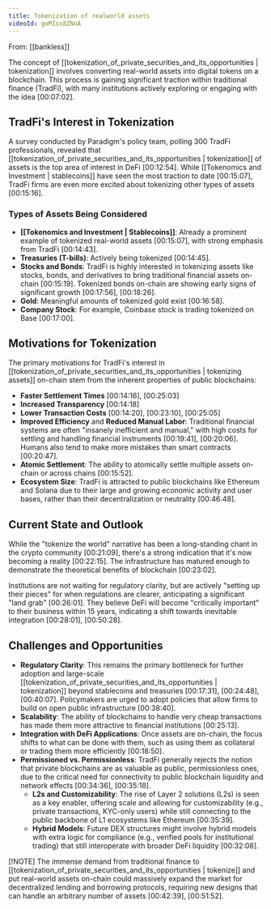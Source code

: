 ```yaml
---
title: Tokenization of realworld assets
videoId: goMIss8ZNnA
---
```


From: [[bankless]] <br/> 

The concept of [[tokenization_of_private_securities_and_its_opportunities | tokenization]] involves converting real-world assets into digital tokens on a blockchain. This process is gaining significant traction within traditional finance (TradFi), with many institutions actively exploring or engaging with the idea <a class="yt-timestamp" data-t="00:07:02">[00:07:02]</a>.

## TradFi's Interest in Tokenization
A survey conducted by Paradigm's policy team, polling 300 TradFi professionals, revealed that [[tokenization_of_private_securities_and_its_opportunities | tokenization]] of assets is the top area of interest in DeFi <a class="yt-timestamp" data-t="00:12:54">[00:12:54]</a>. While [[Tokenomics and Investment | stablecoins]] have seen the most traction to date <a class="yt-timestamp" data-t="00:15:07">[00:15:07]</a>, TradFi firms are even more excited about tokenizing other types of assets <a class="yt-timestamp" data-t="00:15:16">[00:15:16]</a>.

### Types of Assets Being Considered
*   **[[Tokenomics and Investment | Stablecoins]]**: Already a prominent example of tokenized real-world assets <a class="yt-timestamp" data-t="00:15:07">[00:15:07]</a>, with strong emphasis from TradFi <a class="yt-timestamp" data-t="00:14:43">[00:14:43]</a>.
*   **Treasuries (T-bills)**: Actively being tokenized <a class="yt-timestamp" data-t="00:14:45">[00:14:45]</a>.
*   **Stocks and Bonds**: TradFi is highly interested in tokenizing assets like stocks, bonds, and derivatives to bring traditional financial assets on-chain <a class="yt-timestamp" data-t="00:15:19">[00:15:19]</a>. Tokenized bonds on-chain are showing early signs of significant growth <a class="yt-timestamp" data-t="00:17:56">[00:17:56]</a>, <a class="yt-timestamp" data-t="00:18:26">[00:18:26]</a>.
*   **Gold**: Meaningful amounts of tokenized gold exist <a class="yt-timestamp" data-t="00:16:58">[00:16:58]</a>.
*   **Company Stock**: For example, Coinbase stock is trading tokenized on Base <a class="yt-timestamp" data-t="00:17:00">[00:17:00]</a>.

## Motivations for Tokenization
The primary motivations for TradFi's interest in [[tokenization_of_private_securities_and_its_opportunities | tokenizing assets]] on-chain stem from the inherent properties of public blockchains:
*   **Faster Settlement Times** <a class="yt-timestamp" data-t="00:14:16">[00:14:16]</a>, <a class="yt-timestamp" data-t="00:25:03">[00:25:03]</a>
*   **Increased Transparency** <a class="yt-timestamp" data-t="00:14:18">[00:14:18]</a>
*   **Lower Transaction Costs** <a class="yt-timestamp" data-t="00:14:20">[00:14:20]</a>, <a class="yt-timestamp" data-t="00:23:10">[00:23:10]</a>, <a class="yt-timestamp" data-t="00:25:05">[00:25:05]</a>
*   **Improved Efficiency** and **Reduced Manual Labor**: Traditional financial systems are often "insanely inefficient and manual," with high costs for settling and handling financial instruments <a class="yt-timestamp" data-t="00:19:41">[00:19:41]</a>, <a class="yt-timestamp" data-t="00:20:06">[00:20:06]</a>. Humans also tend to make more mistakes than smart contracts <a class="yt-timestamp" data-t="00:20:47">[00:20:47]</a>.
*   **Atomic Settlement**: The ability to atomically settle multiple assets on-chain or across chains <a class="yt-timestamp" data-t="00:15:52">[00:15:52]</a>.
*   **Ecosystem Size**: TradFi is attracted to public blockchains like Ethereum and Solana due to their large and growing economic activity and user bases, rather than their decentralization or neutrality <a class="yt-timestamp" data-t="00:46:48">[00:46:48]</a>.

## Current State and Outlook
While the "tokenize the world" narrative has been a long-standing chant in the crypto community <a class="yt-timestamp" data-t="00:21:09">[00:21:09]</a>, there's a strong indication that it's now becoming a reality <a class="yt-timestamp" data-t="00:22:15">[00:22:15]</a>. The infrastructure has matured enough to demonstrate the theoretical benefits of blockchain <a class="yt-timestamp" data-t="00:23:02">[00:23:02]</a>.

Institutions are not waiting for regulatory clarity, but are actively "setting up their pieces" for when regulations are clearer, anticipating a significant "land grab" <a class="yt-timestamp" data-t="00:26:01">[00:26:01]</a>. They believe DeFi will become "critically important" to their business within 15 years, indicating a shift towards inevitable integration <a class="yt-timestamp" data-t="00:28:01">[00:28:01]</a>, <a class="yt-timestamp" data-t="00:50:28">[00:50:28]</a>.

## Challenges and Opportunities
*   **Regulatory Clarity**: This remains the primary bottleneck for further adoption and large-scale [[tokenization_of_private_securities_and_its_opportunities | tokenization]] beyond stablecoins and treasuries <a class="yt-timestamp" data-t="00:17:31">[00:17:31]</a>, <a class="yt-timestamp" data-t="00:24:48">[00:24:48]</a>, <a class="yt-timestamp" data-t="00:40:07">[00:40:07]</a>. Policymakers are urged to adopt policies that allow firms to build on open public infrastructure <a class="yt-timestamp" data-t="00:38:40">[00:38:40]</a>.
*   **Scalability**: The ability of blockchains to handle very cheap transactions has made them more attractive to financial institutions <a class="yt-timestamp" data-t="00:25:13">[00:25:13]</a>.
*   **Integration with DeFi Applications**: Once assets are on-chain, the focus shifts to what can be done with them, such as using them as collateral or trading them more efficiently <a class="yt-timestamp" data-t="00:18:50">[00:18:50]</a>.
*   **Permissioned vs. Permissionless**: TradFi generally rejects the notion that private blockchains are as valuable as public, permissionless ones, due to the critical need for connectivity to public blockchain liquidity and network effects <a class="yt-timestamp" data-t="00:34:36">[00:34:36]</a>, <a class="yt-timestamp" data-t="00:35:18">[00:35:18]</a>.
    *   **L2s and Customizability**: The rise of Layer 2 solutions (L2s) is seen as a key enabler, offering scale and allowing for customizability (e.g., private transactions, KYC-only users) while still connecting to the public backbone of L1 ecosystems like Ethereum <a class="yt-timestamp" data-t="00:35:39">[00:35:39]</a>.
    *   **Hybrid Models**: Future DEX structures might involve hybrid models with extra logic for compliance (e.g., verified pools for institutional trading) that still interoperate with broader DeFi liquidity <a class="yt-timestamp" data-t="00:32:08">[00:32:08]</a>.

[!NOTE]
The immense demand from traditional finance to [[tokenization_of_private_securities_and_its_opportunities | tokenize]] and put real-world assets on-chain could massively expand the market for decentralized lending and borrowing protocols, requiring new designs that can handle an arbitrary number of assets <a class="yt-timestamp" data-t="00:42:39">[00:42:39]</a>, <a class="yt-timestamp" data-t="00:51:52">[00:51:52]</a>.